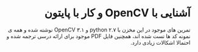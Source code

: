 <h1 dir="rtl">آشنایی با OpenCV و کار با پایتون</h1>
<p dir="rtl">
تمرین های موجود در این مخزن با python ۲.۷ و OpenCV ۳.۱ نوشته شده و همه ی نمونه کد ها تست شده اند، همچنین فایل PDF موجود برای ارائه درسی ترجمه شده و احتمالا اشکالات زیادی دارد.
</p>

